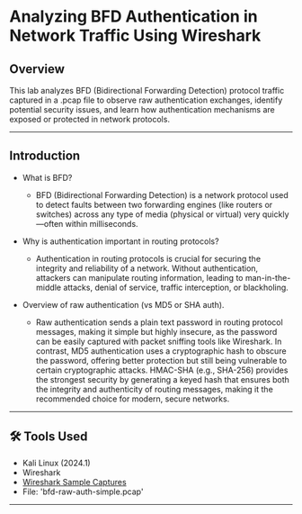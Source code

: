 # Analyzing BFD Authentication in Network Traffic Using Wireshark

## Overview
This lab analyzes BFD (Bidirectional Forwarding Detection) protocol traffic captured in a .pcap file to observe raw authentication exchanges, identify potential security issues, and learn how authentication mechanisms are exposed or protected in network protocols.

---

## Introduction
- What is BFD?
  - BFD (Bidirectional Forwarding Detection) is a network protocol used to detect faults between two forwarding engines (like routers or switches) across any type of media (physical or virtual) very quickly—often within milliseconds.

- Why is authentication important in routing protocols?
  - Authentication in routing protocols is crucial for securing the integrity and reliability of a network. Without authentication, attackers can manipulate routing information, leading to man-in-the-middle attacks, denial of service, traffic interception, or blackholing.
  
- Overview of raw authentication (vs MD5 or SHA auth).
  - Raw authentication sends a plain text password in routing protocol messages, making it simple but highly insecure, as the password can be easily captured with packet sniffing tools like Wireshark. In contrast, MD5 authentication uses a cryptographic hash to obscure the password, offering better protection but still being vulnerable to certain cryptographic attacks. HMAC-SHA (e.g., SHA-256) provides the strongest security by generating a keyed hash that ensures both the integrity and authenticity of routing messages, making it the recommended choice for modern, secure networks.



---

## 🛠️ Tools Used
- Kali Linux (2024.1)
- Wireshark
- [Wireshark Sample Captures](https://wiki.wireshark.org/SampleCaptures#sample-captures)
- File: 'bfd-raw-auth-simple.pcap'

---


